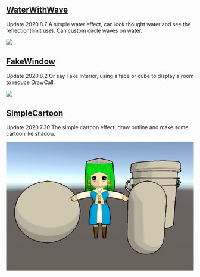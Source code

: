 ## [WaterWithWave](https://github.com/Tuliyamessenger/UnityShaderPractice/tree/master/WaterWithWave) 
Update 2020.8.7 A simple water effect, can look thought water and see the reflection(limit use). Can custom circle waves on water.

![](WaterWithWave/2ns04-em5yl.gif)

## [FakeWindow](https://github.com/Tuliyamessenger/UnityShaderPractice/tree/master/FackWindow)
Update 2020.8.2 Or say Fake Interior, using a face or cube to display a room to reduce DrawCall.

![](FackWindow/wreo2-em960.gif)

## [SimpleCartoon](https://github.com/Tuliyamessenger/UnityShaderPractice/tree/master/SimpleCartoon)
Update 2020.7.30 The simple cartoon effect, draw outline and make some cartoonlike shadow.

![](SimpleCartoon/SimpleCartoon.png)
